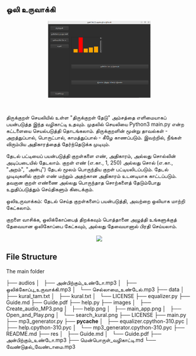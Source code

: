 






## ஒலி உருவாக்கி 


[1.1]: http://www.tensorlet.org/wp-content/uploads/2021/01/button_twitter_22x22.png
[1.2]: http://www.tensorlet.org/wp-content/uploads/2021/01/facebook-button_22x22.png
[1.4]: http://www.tensorlet.org/wp-content/uploads/2021/01/button_linkedin_22x22.png

[1]: https://twitter.com/intent/tweet?text=FinRL-Financial-Deep-Reinforcement-Learning%20&url=https://github.com/jesman/kuralreadTamil&hashtags=DRL&hashtags=AI
[2]: https://www.facebook.com/sharer.php?u=http%3A%2F%2Fgithub.com%2FAI4Finance-Foundation%2FFinRL
[4]: https://www.linkedin.com/sharing/share-offsite/?url=http%3A%2F%2Fgithub.com%2FAI4Finance-Foundation%2FFinRL

<div align="center">
<img align="center" src="Audio_Play.png" width="55%"/>
</div>

&nbsp;&nbsp;&nbsp;&nbsp;&nbsp;&nbsp;&nbsp;&nbsp;&nbsp;&nbsp;&nbsp;&nbsp;&nbsp;&nbsp;&nbsp;&nbsp;&nbsp;&nbsp;&nbsp;&nbsp;&nbsp;&nbsp;&nbsp;&nbsp;&nbsp;&nbsp;&nbsp;&nbsp;&nbsp;&nbsp;

திருக்குறள் செயலியில் உள்ள "திருக்குறள் தேடு" அம்சத்தை எளிமையாகப் பயன்படுத்த இந்த வழிகாட்டி உதவும். முதலில் செயலியை Python3 main.py என்ற கட்டளையை செயல்படுத்தி தொடங்கலாம். திருக்குறளின் மூன்று தாவல்கள் - அறத்துப்பால், பொருட்பால், காமத்துப்பால் - கீழே காணப்படும். இவற்றில், நீங்கள் விரும்பிய அதிகாரத்தைத் தேர்ந்தெடுக்க முடியும்.

தேடல் பட்டியைப் பயன்படுத்தி குறள்களை எண், அதிகாரம், அல்லது சொல்லின் அடிப்படையில் தேடலாம். குறள் எண் (எ.கா., 1, 250) அல்லது சொல் (எ.கா., "அறம்", "அன்பு") தேடல் மூலம் பொருந்திய குறள் பட்டியலிடப்படும். தேடல் முடிவுகளில் குறள் எண் மற்றும் அதற்கான அதிகாரம் உடனடியாக காட்டப்படும். தவறான குறள் எண்ணை அல்லது பொருந்தாத சொற்களைத் தேடும்போது உறுதிப்படுத்தும் செய்திகளும் கிடைக்கும்.

ஒலிஉருவாக்கம்: தேடல் செய்த குறள்களைப் பயன்படுத்தி, அவற்றை ஒலியாக மாற்றி கேட்கலாம்.

குறளை வாசிக்க, ஒலிக்கோப்பைத் திறக்கவும் பொத்தானை அழுத்தி உங்களுக்குத் தேவையான ஒலிகோப்பை கேட்கவும், அல்லது தேவையானால் பிரதி செய்யலாம்.

<div align="center">
<img align="center" src="images/finrl_framework.png" width="55%"/>
</div>

## File Structure

The main folder 

├── audios
│   ├── அன்பிற்கும்_உண்டோ.mp3
│   ├── ஒலிக்கோப்பு_உருவாக்கி.mp3
│   └── செல்லாமை_உண்டேல்.mp3
├── data
│   ├── kural_tam.txt
│   ├── kural.txt
│   └── LICENSE
├── equalizer.py
├── Guide.md
├── Guide.pdf
├── help.py
├── images
│   ├── Create_audio_MP3.png
│   ├── help.png
│   ├── main_app.png
│   ├── Open_and_Play.png
│   └── search_kural.png
├── LICENSE
├── main.py
├── mp3_generator.py
├── __pycache__
│   ├── equalizer.cpython-310.pyc
│   ├── help.cpython-310.pyc
│   └── mp3_generator.cpython-310.pyc
├── README.md
├── res
│   ├── Guide.md
│   └── Guide.pdf
├── அன்பிற்கும்_உண்டோ.mp3
├── மென்பொருள்_வழிகாட்டி.md
└── வேண்டுதல்_வேண்டாமை.mp3

